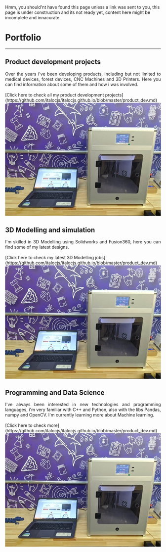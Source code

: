 Hmm, you should'nt have found this page unless a link was sent to you, this page is under construction and its not ready yet, content here might be incomplete and innacurate.

# Portfolio

---
## Product development projects
<div style="text-align: justify">Over the years i've been developing products, including but not limited to medical devices, forest devices, CNC Machines and 3D Printers.  Here you can find information about some of them and how i was involved.</div>
<br>
 [Click here to check all my product development projects](https://github.com/italocjs/italocjs.github.io/blob/master/product_dev.md)
 <br>
 <a href="https://github.com/italocjs/italocjs.github.io/blob/master/product_dev.md"><img src="https://github.com/italocjs/italocjs.github.io/blob/master/images/Imagem1_resized.jpg?raw=true" alt=""></a> 
 <br>


## 3D Modelling and simulation
<div style="text-align: justify">I'm skilled in 3D Modelling using Solidworks and Fusion360, here you can find some of my latest designs.</div>
<br>
 [Click here to check my latest 3D Modelling jobs](https://github.com/italocjs/italocjs.github.io/blob/master/product_dev.md)
 <br>
 <a href="https://github.com/italocjs/italocjs.github.io/blob/master/product_dev.md"><img src="https://github.com/italocjs/italocjs.github.io/blob/master/images/Imagem1_resized.jpg?raw=true" alt=""></a> 
 <br>

## Programming and Data Science
<div style="text-align: justify">I've always been interested in new technologies and programming languages, i'm very familiar with C++ and Python, also with the libs Pandas, numpy and OpenCV.  I'm currently learning more about Machine learning.</div>
<br>
 [Click here to check more](https://github.com/italocjs/italocjs.github.io/blob/master/product_dev.md)
 <br>
 <a href="https://github.com/italocjs/italocjs.github.io/blob/master/product_dev.md"><img src="https://github.com/italocjs/italocjs.github.io/blob/master/images/Imagem1_resized.jpg?raw=true" alt=""></a> 
 <br>
 
 
